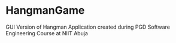 # HangmanGame
GUI Version of Hangman Application created during PGD Software Engineering Course at NIIT Abuja
